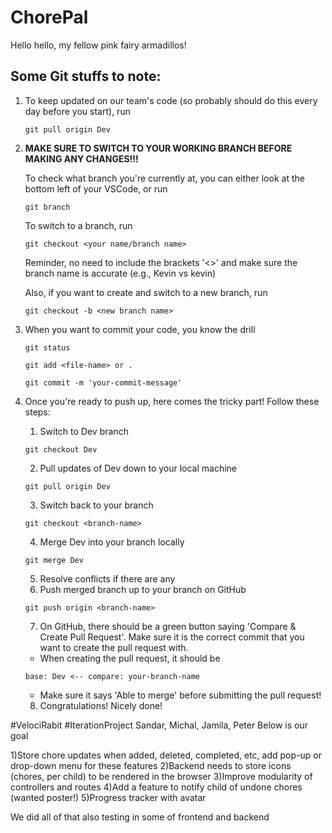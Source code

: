 # ChorePal

Hello hello, my fellow pink fairy armadillos!

## Some Git stuffs to note:

1. To keep updated on our team's code (so probably should do this every day before you start), run
   ```
   git pull origin Dev
   ```
2. **MAKE SURE TO SWITCH TO YOUR WORKING BRANCH BEFORE MAKING ANY CHANGES!!!**

   To check what branch you're currently at, you can either look at the bottom left of your VSCode, or run

   ```
   git branch
   ```

   To switch to a branch, run

   ```
   git checkout <your name/branch name>
   ```

   Reminder, no need to include the brackets '<>' and make sure the branch name is accurate (e.g., Kevin vs kevin)

   Also, if you want to create and switch to a new branch, run

   ```
   git checkout -b <new branch name>
   ```

3. When you want to commit your code, you know the drill

   ```
   git status
   ```

   ```
   git add <file-name> or .
   ```

   ```
   git commit -m 'your-commit-message'
   ```

4. Once you're ready to push up, here comes the tricky part! Follow these steps:
   1. Switch to Dev branch
   ```
   git checkout Dev
   ```
   2. Pull updates of Dev down to your local machine
   ```
   git pull origin Dev
   ```
   3. Switch back to your branch
   ```
   git checkout <branch-name>
   ```
   4. Merge Dev into your branch locally
   ```
   git merge Dev
   ```
   5. Resolve conflicts if there are any
   6. Push merged branch up to your branch on GitHub
   ```
   git push origin <branch-name>
   ```
   7. On GitHub, there should be a green button saying 'Compare & Create Pull Request'. Make sure it is the correct commit that you want to create the pull request with.
   - When creating the pull request, it should be
   ```
   base: Dev <-- compare: your-branch-name
   ```
   - Make sure it says 'Able to merge' before submitting the pull request!
   8. Congratulations! Nicely done!
  
#VelociRabit  #IterationProject
Sandar, Michal, Jamila, Peter
Below is our goal

1)Store chore updates when added, deleted, completed, etc, add pop-up or drop-down menu for these features
2)Backend needs to store icons (chores, per child) to be rendered in the browser
3)Improve modularity of controllers and routes
4)Add a feature to notify child of undone chores (wanted poster!)
5)Progress tracker with avatar

We did all of that also testing in some of frontend and backend


